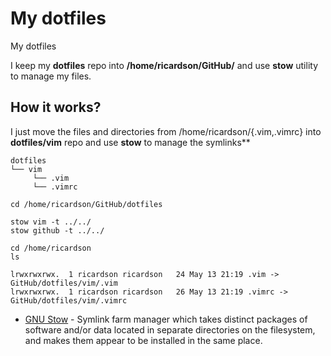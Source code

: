 # My dotfiles
My dotfiles 


I keep my **dotfiles** repo into **/home/ricardson/GitHub/** and use **stow** utility to manage my files.


## How it works?

I just move the files and directories from /home/ricardson/{.vim,.vimrc} into **dotfiles/vim** repo and use **stow** to manage the symlinks**


```
dotfiles
└── vim
     └── .vim
     └── .vimrc
```



```
cd /home/ricardson/GitHub/dotfiles

stow vim -t ../../
stow github -t ../../
```


```
cd /home/ricardson
ls

lrwxrwxrwx.  1 ricardson ricardson   24 May 13 21:19 .vim -> GitHub/dotfiles/vim/.vim
lrwxrwxrwx.  1 ricardson ricardson   26 May 13 21:19 .vimrc -> GitHub/dotfiles/vim/.vimrc
```



* [GNU Stow](http://www.gnu.org/software/stow/) - Symlink farm manager which takes distinct packages of software and/or data located in separate directories on the filesystem, and makes them appear to be installed in the same place.
